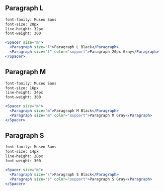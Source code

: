 ## Paragraph L

```html static
font-family: Museo Sans
font-size: 20px
line-height: 32px
font-weight: 300
```

```jsx
<Spacer size="m">
  <Paragraph size="l">Paragraph L Black</Paragraph>
  <Paragraph size="l" color="support">Paragraph 20px Gray</Paragraph>
</Spacer>
```

## Paragraph M

```html static
font-family: Museo Sans  
font-size: 16px  
line-height: 24px    
font-weight: 300  
```

```jsx
<Spacer size="m">
  <Paragraph size="m">Paragraph M Black</Paragraph>
  <Paragraph size="m" color="support">Paragraph M Gray</Paragraph>
</Spacer>
```

## Paragraph S

```html static
font-family: Museo Sans  
font-size: 14px  
line-height: 20px    
font-weight: 300  
```

```jsx
<Spacer size="m">
  <Paragraph size="s">Paragraph S Black</Paragraph>
  <Paragraph size="s" color="support">Paragraph S Gray</Paragraph>
</Spacer>
```
